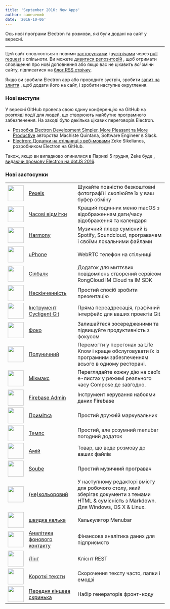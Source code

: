 ```yaml
---
title: 'September 2016: New Apps'
author: запечений
date: '2016-10-06'
---
```


Ось нові програми Electron та розмови, які були додані на сайт у вересні.

---

Цей сайт оновлюється з новими [застосунками](https://electronjs.org/apps) і [зустрічами](https://electronjs.org/community) через [pull request](https://github.com/electron/electronjs.org/pulls) з спільноти. Ви можете [дивитися репозиторій](https://github.com/electron/electronjs.org) , щоб отримати сповіщення про нові доповнення або якщо вас не цікавить _всі_ зміни сайту, підписатися на [блог RSS стрічку](https://electronjs.org/feed.xml).

Якщо ви зробили Electron app або проводите зустріч, зробити [запит на злиття](https://github.com/electron/electronjs.org) , щоб додати його на сайт, і зробити наступне округлення.

### Нові виступи

У вересні GitHub провела свою єдину конференцію на GitHub на розгляді події для людей, що створюють майбутнє програмного забезпечення. На заході було декілька цікавих переговорів Electron.

* [Розробка Electron Development Simpler, More Pleasant та More Productive](https://www.youtube.com/watch?v=Eqg_IqVeI5s) авторства Machiste<unk> Quintana, Software Engineer в Slack.
* [Electron: Додатки на стільниці з веб-мовами](https://www.youtube.com/watch?v=FNHBfN8c32U) Zeke Sikelianos, розробником Electron на GitHub.

Також, якщо ви випадково опинилися в Парижі 5 грудня, Zeke буде [, видаючи промову Electron на dotJS 2016](https://twitter.com/dotJS/status/783615732307333120).

### Нові застосунки

|                                                                                     |                                                                |                                                                                                                                             |
| ----------------------------------------------------------------------------------- | -------------------------------------------------------------- | ------------------------------------------------------------------------------------------------------------------------------------------- |
| <img src='/images/apps/pexels-icon.png' width='50' />              | [Pexels](https://www.pexels.com/pro/mac-and-windows-app/)      | Шукайте повністю безкоштовні фотографії і скопіюйте їх у ваш буфер обміну                                                                   |
| <img src='/images/apps/timestamp-icon.png' width='50' />           | [Часові відмітки](https://mzdr.github.io/timestamp/)           | Кращий годинник меню macOS з відображенням дати/часу відображення та календаря                                                              |
| <img src='/images/apps/harmony-icon.png' width='50' />             | [Harmony](http://getharmony.xyz/)                              | Музичний плеєр сумісний із Spotify, Soundcloud, програвачем і своїми локальними файлами                                                     |
| <img src='/images/apps/uphone-icon.png' width='50' />              | [uPhone](http://www.integraccs.com)                            | WebRTC телефон на стільниці                                                                                                                 |
| <img src='/images/apps/sealtalk-icon.png' width='50' />            | [Сілбалк](http://sealtalk.im)                                  | Додаток для миттєвих повідомлень створений сервісом RongCloud IM Cloud та IM SDK                                                            |
| <img src='/images/apps/infinity-icon.png' width='50' />            | [Нескінченність](https://ycosxapp.github.io)                   | Простий спосіб зробити презентацію                                                                                                          |
| <img src='/images/apps/cycligent-git-tool-icon.png' width='50' />  | [Інструмент Cycligent Git](https://www.cycligent.com/git-tool) | Пряма переадресація, графічний інтерфейс для ваших проектів Git                                                                             |
| <img src='/images/apps/foco-icon.png' width='50' />                | [Фоко](https://github.com/akashnimare/foco)                    | Залишайтеся зосередженими та підвищуйте продуктивність з фокусом                                                                            |
| <img src='/images/apps/strawberry-icon.png' width='50' />          | [Полуничний](https://strawberrypos.com)                        | Перемогти у перегонах за Life Know і краще обслуговувати їх із програмним забезпеченням всього в одному ресторані.                          |
| <img src='/images/apps/mixmax-icon.png' width='50' />              | [Мікмакс](https://mixmax.com/download)                         | Переглядайте кожну дію на своїх е-листах у режимі реального часу Compose де завгодно.                                                       |
| <img src='/images/apps/firebase-admin-icon.png' width='50' />      | [Firebase Admin](https://firebaseadmin.com)                    | Інструмент керування набоями даних Firebase                                                                                                 |
| <img src='/images/apps/anote-icon.png' width='50' />               | [Примітка](https://github.com/AnotherNote/anote)               | Простий дружній маркувальник                                                                                                                |
| <img src='/images/apps/temps-icon.png' width='50' />               | [Темпс](https://jackd248.github.io/temps/)                     | Простий, але розумний menubar погодний додаток                                                                                              |
| <img src='/images/apps/amium-icon.png' width='50' />               | [Амій](https://www.amium.com)                                  | Товар, що веде розмову до ваших файлів                                                                                                      |
| <img src='/images/apps/soube-icon.png' width='50' />               | [Soube](http://soube.diegomolina.cl)                           | Простий музичний програвач                                                                                                                  |
| <img src='/images/apps/un-colored-icon.png' width='50' />          | [(не)кольоровий](https://n457.github.io/Uncolored/)            | У наступному редакторі вмісту для робочого столу, який зберігає документи з темами HTML & сумісність з Markdown. Для Windows, OS X & Linux. |
| <img src='/images/apps/quickcalc-icon.png' width='50' />           | [швидка калька](https://github.com/Cwoodall6/quickcalc)        | Калькулятор Menubar                                                                                                                         |
| <img src='/images/apps/forestpin-analytics-icon.png' width='50' /> | [Аналітика фонового контакту](http://forestpin.com/analytics)  | Фінансова аналітика даних для підприємств                                                                                                   |
| <img src='/images/apps/ling-icon.png' width='50' />                | [Лінг](https://github.com/talhasch/ling)                       | Клієнт REST                                                                                                                                 |
| <img src='/images/apps/shortexts-icon.png' width='50' />           | [Короткі тексти](http://shortexts.com/)                        | Скорочення тексту часто, папки і емодзі                                                                                                     |
| <img src='/images/apps/front-end-box-icon.png' width='50' />       | [Передня кінцева скринька](http://frontendbox.io)              | Набір генераторів фронт-коду                                                                                                                |

